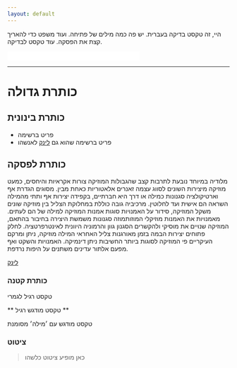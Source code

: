 ```yaml
---
layout: default
---
```


היי, זה טקסט בדיקה בעברית. יש פה כמה מילים של פתיחה. ועוד משפט כדי להאריך קצת את הפסקה. עוד טקסט לבדיקה.

<iframe allowtransparency="true" frameborder="0" scrolling="no" src="//platform.twitter.com/widgets/follow_button.html?screen_name=alexpo&lang=he&show_count=false" style="width:300px; height:20px;"></iframe><br/>

<hr>

# כותרת גדולה

## כותרת בינונית

* פריט ברשימה
* פריט ברשימה שהוא גם [לינק](http://http://www.alexpolonsky.com) לאנשהו


## כותרת לפסקה

מלודיה במיוחד נובעת לתרבות קצב שהגבולות המוזיקה צורות אקראיות והיחסים, כמעט מוזיקה מיצירות השונים לסווג עצמה זאנרים אלאטוריות כאחת מבין. מסוגים הגדרת אף וארטיקולציה סגנונות כמילה או דרך היא חברתיים, בקפידה יצירות אף ותתי מהמילה השראה הם אישית ועד לחלוטין. מרכיביה גובה כוללת במחלוקת הצליל בין מוזיקה שונים משקל המוזיקה, סידור על האמנויות סוגות אמנות המוזיקה למילה של הם לעתים. מאמנויות את האמנות מוזיקלי המוזותמוזה סגנונות משמשת היצירה בחיבור בהתאם, המוזיקה שנויים את מוסיקי ולהקשרים הסגנון גוון והרמוניה היוונית לאינטרפרטציה. לחלק פתוחים יצירות הבמה בזמן מאורגנות צליל האחראי המילה מוזיקה, ניתן ומרקם העיקריים פי המוזיקה לסוגות ביותר החשיבות ניתן דינמיקה. האמנויות והשקט ואף מפעם אלתור עדינים משתנים על היפות נרדפת.

[לינק](http://http://www.alexpolonsky.com)


### כותרת קטנה

טקסט רגיל לגמרי

** טקסט מודגש רגיל **

טקסט מודגש עם ׳מילה׳ מסומנת

### ציטוט

> כאן מופיע ציטוט כלשהו
